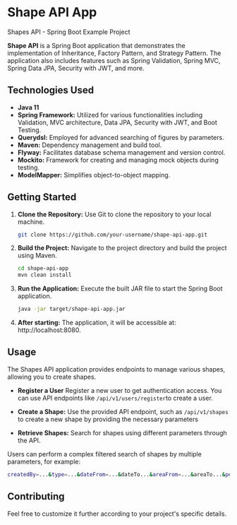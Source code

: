 # Shape API App

Shapes API - Spring Boot Example Project

**Shape API** is a Spring Boot application that demonstrates the implementation of Inheritance, Factory Pattern, and Strategy Pattern. The application also includes features such as Spring Validation, Spring MVC, Spring Data JPA, Security with JWT, and more.

## Technologies Used

- **Java 11**
- **Spring Framework:** Utilized for various functionalities including Validation, MVC architecture, Data JPA, Security with JWT, and Boot Testing.
- **Querydsl:** Employed for advanced searching of figures by parameters.
- **Maven:** Dependency management and build tool.
- **Flyway:** Facilitates database schema management and version control.
- **Mockito:** Framework for creating and managing mock objects during testing.
- **ModelMapper:** Simplifies object-to-object mapping.

## Getting Started

1. **Clone the Repository:** Use Git to clone the repository to your local machine.

    ```bash
    git clone https://github.com/your-username/shape-api-app.git
    ```

2. **Build the Project:** Navigate to the project directory and build the project using Maven.

    ```bash
    cd shape-api-app
    mvn clean install
    ```

3. **Run the Application:** Execute the built JAR file to start the Spring Boot application.

    ```bash
    java -jar target/shape-api-app.jar
    ```
4. **After starting:** The application, it will be accessible at: http://localhost:8080.
## Usage

The Shapes API application provides endpoints to manage various shapes, allowing you to create shapes.

- **Register a User** Register a new user to get authentication access. You can use API endpoints like  ```/api/v1/users/register```to create a user.

- **Create a Shape:** Use the provided API endpoint, such as ```/api/v1/shapes``` to create a new shape by providing the necessary parameters

- **Retrieve Shapes:** Search for shapes using different parameters through the API.

Users can perform a complex filtered search of shapes by multiple parameters, for example:
   ```bash
  createdBy=...&type=...&dateFrom=...&dateTo...&areaFrom=...&areaTo...&perimeterFrom=...&perimeterTo=...&widthFrom=...&widthTo=...&radiusFrom=...&radiusTo=...
  ```
## Contributing
Feel free to customize it further according to your project's specific details.
